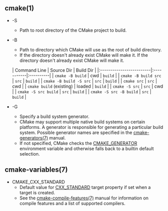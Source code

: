 ## cmake(1) 

* -S <path-to-source>
    * Path to root directory of the CMake project to build.

* -B <path-to-build>
    * Path to directory which CMake will use as the root of build directory.
    * If the directory doesn't already exist CMake will make it. If the directory doesn't already exist CMake will make
      it.

  | Command Line             | Source Dir | Build Dir |
      |:-------------------------|:-----------|:----------|
  | `cmake -B build`         | cwd        | `build`   |
  | `cmake -B build src`     | `src`      | `build`   |
  | `cmake -B build -S src`  | `src`      | `build`   |
  | `cmake src`              | `src`      | cwd       |
  | `cmake build` (existing) | loaded     | `build`   |
  | `cmake -S src`           | `src`      | cwd       |
  | `cmake -S src build`     | `src`      | `build`   |
  | `cmake -S src -B build`  | `src`      | `build`   |

* -G <generator-name>
    * Specify a build system generator.
    * CMake may support multiple native build systems on certain platforms. A generator is responsible for generating a
      particular build system. Possible generator names are specified in
      the [cmake-generators(7)](https://cmake.org/cmake/help/latest/manual/cmake-generators.7.html#manual:cmake-generators(7))
      manual.
    * If not specified, CMake checks
      the [CMAKE_GENERATOR](https://cmake.org/cmake/help/latest/envvar/CMAKE_GENERATOR.html#envvar:CMAKE_GENERATOR)
      environment variable and otherwise falls back to a builtin default selection.

## cmake-variables(7) 

* CMAKE_CXX_STANDARD
  * Default value for [CXX_STANDARD](https://cmake.org/cmake/help/latest/prop_tgt/CXX_STANDARD.html#prop_tgt:CXX_STANDARD) target property if set when a target is created.
  * See the [cmake-compile-features(7)](https://cmake.org/cmake/help/latest/manual/cmake-compile-features.7.html#manual:cmake-compile-features(7)) manual for information on compile features and a list of supported compilers.